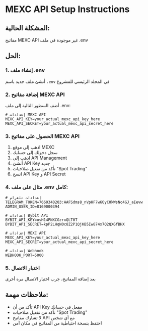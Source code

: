 # MEXC API Setup Instructions

## المشكلة الحالية:
مفاتيح MEXC API غير موجودة في ملف .env

## الحل:

### 1. إنشاء ملف .env
أنشئ ملف جديد باسم `.env` في المجلد الرئيسي للمشروع

### 2. إضافة مفاتيح MEXC API
أضف السطور التالية إلى ملف .env:

```
# إعدادات MEXC API
MEXC_API_KEY=your_actual_mexc_api_key_here
MEXC_API_SECRET=your_actual_mexc_api_secret_here
```

### 3. الحصول على مفاتيح MEXC API
1. اذهب إلى موقع MEXC
2. سجل دخولك إلى حسابك
3. اذهب إلى API Management
4. أنشئ API Key جديد
5. تأكد من تفعيل صلاحيات "Spot Trading"
6. انسخ API Key و API Secret

### 4. مثال على ملف .env كامل:
```
# إعدادات تلغرام
TELEGRAM_TOKEN=7660340203:AAFSdms8_nVpHF7w6OyC0kWsNc4GJ_aIevw
ADMIN_USER_ID=8169000394

# إعدادات Bybit API
BYBIT_API_KEY=osH14PNXCGzrxQLT0T
BYBIT_API_SECRET=kpP2LHqNOc8Z2P1QjKB5Iw874x7Q2QXGfBHX

# إعدادات MEXC API
MEXC_API_KEY=your_actual_mexc_api_key_here
MEXC_API_SECRET=your_actual_mexc_api_secret_here

# إعدادات Webhook
WEBHOOK_PORT=5000
```

### 5. اختبار الاتصال
بعد إضافة المفاتيح، جرب اختبار الاتصال مرة أخرى

## ملاحظات مهمة:
- تأكد من أن API Key مفعل في حسابك
- تأكد من تفعيل صلاحيات "Spot Trading"
- لا تشارك مفاتيح API مع أي شخص
- احتفظ بنسخة احتياطية من المفاتيح في مكان آمن
